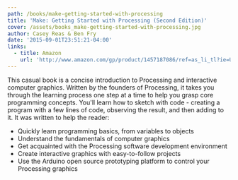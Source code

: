 ```yaml
---
path: /books/make-getting-started-with-processing
title: 'Make: Getting Started with Processing (Second Edition)'
cover: /assets/books_make-getting-started-with-processing.jpg
author: Casey Reas & Ben Fry
date: '2015-09-01T23:51:21-04:00'
links:
  - title: Amazon
    url: 'http://www.amazon.com/gp/product/1457187086/ref=as_li_tl?ie=UTF8&camp=1789&creative=390957&creativeASIN=1457187086&linkCode=as2&tag=processing09-20&linkId=JEJC22CTQ5ZF4ZYO'
---
```

This casual book is a concise introduction to Processing and interactive computer graphics. Written by the founders of Processing, it takes you through the learning process one step at a time to help you grasp core programming concepts. You'll learn how to sketch with code - creating a program with a few lines of code, observing the result, and then adding to it. It was written to help the reader:

* Quickly learn programming basics, from variables to objects
* Understand the fundamentals of computer graphics
* Get acquainted with the Processing software development environment
* Create interactive graphics with easy-to-follow projects
* Use the Arduino open source prototyping platform to control your Processing graphics
